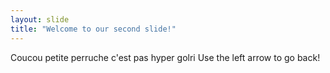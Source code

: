 ```yaml
---
layout: slide
title: "Welcome to our second slide!"
---
```

Coucou petite perruche c'est pas hyper golri
Use the left arrow to go back!

